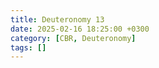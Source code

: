 ```yaml
---
title: Deuteronomy 13
date: 2025-02-16 18:25:00 +0300
category: [CBR, Deuteronomy]
tags: []
---
```

